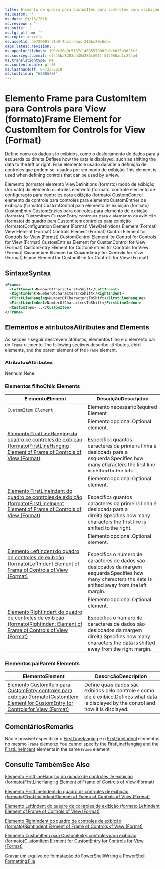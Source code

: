 ```yaml
---
title: Elemento de quadro para CustomItem para controles para exibição (formato) | Microsoft Docs
ms.custom: ''
ms.date: 09/13/2016
ms.reviewer: ''
ms.suite: ''
ms.tgt_pltfrm: ''
ms.topic: article
ms.assetid: a5729091-78a9-4bc1-abac-210bc20c6dbe
caps.latest.revision: 7
ms.openlocfilehash: f93dc20a9c5f87c14605578062b1e60f5a3d25cf
ms.sourcegitcommit: e7445ba8203da304286c591ff513900ad1c244a4
ms.translationtype: MT
ms.contentlocale: pt-BR
ms.lasthandoff: 04/23/2019
ms.locfileid: "62065709"
---
```

# <a name="frame-element-for-customitem-for-controls-for-view-format"></a><span data-ttu-id="41218-102">Elemento Frame para CustomItem para Controls para View (formato)</span><span class="sxs-lookup"><span data-stu-id="41218-102">Frame Element for CustomItem for Controls for View (Format)</span></span>

<span data-ttu-id="41218-103">Define como os dados são exibidos, como o deslocamento de dados para a esquerda ou direita.</span><span class="sxs-lookup"><span data-stu-id="41218-103">Defines how the data is displayed, such as shifting the data to the left or right.</span></span> <span data-ttu-id="41218-104">Esse elemento é usado durante a definição de controles que podem ser usados por um modo de exibição.</span><span class="sxs-lookup"><span data-stu-id="41218-104">This element is used when defining controls that can be used by a view.</span></span>

<span data-ttu-id="41218-105">Elemento (formato) elemento ViewDefinitions (formato) modo de exibição (formato) do elemento controles elemento (formato) controle elemento de configuração para controles para exibição (formato) CustomControl elemento de controle para controles para elemento CustomEntries de exibição (formato) CustomControl para elemento de exibição (formato) CustomEntry CustomEntries para controles para elemento de exibição (formato) CustomItem CustomEntry controles para o elemento de exibição (formato) do quadro para CustomItem controles para exibição (formato)</span><span class="sxs-lookup"><span data-stu-id="41218-105">Configuration Element (Format) ViewDefinitions Element (Format) View Element (Format) Controls Element (Format) Control Element for Controls for View (Format) CustomControl Element for Control for Controls for View (Format) CustomEntries Element for CustomControl for View (Format) CustomEntry Element for CustomEntries for Controls for View (Format) CustomItem Element for CustomEntry for Controls for View (Format) Frame Element for CustomItem for Controls for View (Format)</span></span>

## <a name="syntax"></a><span data-ttu-id="41218-106">Sintaxe</span><span class="sxs-lookup"><span data-stu-id="41218-106">Syntax</span></span>

```xml
<Frame>
  <LeftIndent>NumberOfCharactersToShift</LeftIndent>
  <RightIndent>NumberOfCharactersToShift</RightIndent>
  <FirstLineHanging>NumberOfCharactersToShift</FirstLineHanging>
  <FirstLineIndent>NumberOfCharactersToShift</FirstLineIndent>
  <CustomItem>...</CustomItem>
</Frame>
```

## <a name="attributes-and-elements"></a><span data-ttu-id="41218-107">Elementos e atributos</span><span class="sxs-lookup"><span data-stu-id="41218-107">Attributes and Elements</span></span>

<span data-ttu-id="41218-108">As seções a seguir descrevem atributos, elementos filho e o elemento pai do `Frame` elemento.</span><span class="sxs-lookup"><span data-stu-id="41218-108">The following sections describe attributes, child elements, and the parent element of the `Frame` element.</span></span>

### <a name="attributes"></a><span data-ttu-id="41218-109">Atributos</span><span class="sxs-lookup"><span data-stu-id="41218-109">Attributes</span></span>

<span data-ttu-id="41218-110">Nenhum.</span><span class="sxs-lookup"><span data-stu-id="41218-110">None.</span></span>

### <a name="child-elements"></a><span data-ttu-id="41218-111">Elementos filho</span><span class="sxs-lookup"><span data-stu-id="41218-111">Child Elements</span></span>

|<span data-ttu-id="41218-112">Elemento</span><span class="sxs-lookup"><span data-stu-id="41218-112">Element</span></span>|<span data-ttu-id="41218-113">Descrição</span><span class="sxs-lookup"><span data-stu-id="41218-113">Description</span></span>|
|-------------|-----------------|
|`CustomItem Element`|<span data-ttu-id="41218-114">Elemento necessário</span><span class="sxs-lookup"><span data-stu-id="41218-114">Required Element</span></span>|
|[<span data-ttu-id="41218-115">Elemento FirstLineHanging do quadro de controles de exibição (formato)</span><span class="sxs-lookup"><span data-stu-id="41218-115">FirstLineHanging Element of Frame of Controls of View (Format)</span></span>](./firstlinehanging-element-for-frame-for-controls-for-view-format.md)|<span data-ttu-id="41218-116">Elemento opcional.</span><span class="sxs-lookup"><span data-stu-id="41218-116">Optional element.</span></span><br /><br /> <span data-ttu-id="41218-117">Especifica quantos caracteres da primeira linha é deslocada para a esquerda.</span><span class="sxs-lookup"><span data-stu-id="41218-117">Specifies how many characters the first line is shifted to the left.</span></span>|
|[<span data-ttu-id="41218-118">Elemento FirstLineIndent do quadro de controles de exibição (formato)</span><span class="sxs-lookup"><span data-stu-id="41218-118">FirstLineIndent Element of Frame of Controls of View (Format)</span></span>](./firstlineindent-element-for-frame-for-controls-for-view-format.md)|<span data-ttu-id="41218-119">Elemento opcional.</span><span class="sxs-lookup"><span data-stu-id="41218-119">Optional element.</span></span><br /><br /> <span data-ttu-id="41218-120">Especifica quantos caracteres da primeira linha é deslocada para a direita.</span><span class="sxs-lookup"><span data-stu-id="41218-120">Specifies how many characters the first line is shifted to the right.</span></span>|
|[<span data-ttu-id="41218-121">Elemento LeftIndent do quadro de controles de exibição (formato)</span><span class="sxs-lookup"><span data-stu-id="41218-121">LeftIndent Element of Frame of Controls of View (Format)</span></span>](./leftindent-element-for-frame-for-controls-for-view-format.md)|<span data-ttu-id="41218-122">Elemento opcional.</span><span class="sxs-lookup"><span data-stu-id="41218-122">Optional element.</span></span><br /><br /> <span data-ttu-id="41218-123">Especifica o número de caracteres de dados são deslocados da margem esquerda.</span><span class="sxs-lookup"><span data-stu-id="41218-123">Specifies how many characters the data is shifted away from the left margin.</span></span>|
|[<span data-ttu-id="41218-124">Elemento RightIndent do quadro de controles de exibição (formato)</span><span class="sxs-lookup"><span data-stu-id="41218-124">RightIndent Element of Frame of Controls of View (Format)</span></span>](./rightindent-element-for-frame-for-controls-for-view-format.md)|<span data-ttu-id="41218-125">Elemento opcional.</span><span class="sxs-lookup"><span data-stu-id="41218-125">Optional element.</span></span><br /><br /> <span data-ttu-id="41218-126">Especifica o número de caracteres de dados são deslocados da margem direita.</span><span class="sxs-lookup"><span data-stu-id="41218-126">Specifies how many characters the data is shifted away from the right margin.</span></span>|

### <a name="parent-elements"></a><span data-ttu-id="41218-127">Elementos pai</span><span class="sxs-lookup"><span data-stu-id="41218-127">Parent Elements</span></span>

|<span data-ttu-id="41218-128">Elemento</span><span class="sxs-lookup"><span data-stu-id="41218-128">Element</span></span>|<span data-ttu-id="41218-129">Descrição</span><span class="sxs-lookup"><span data-stu-id="41218-129">Description</span></span>|
|-------------|-----------------|
|[<span data-ttu-id="41218-130">Elemento CustomItem para CustomEntry controles para exibição (formato)</span><span class="sxs-lookup"><span data-stu-id="41218-130">CustomItem Element for CustomEntry for Controls for View (Format)</span></span>](./customitem-element-for-customentry-for-controls-for-view-format.md)|<span data-ttu-id="41218-131">Define quais dados são exibidos pelo controle e como ele é exibido.</span><span class="sxs-lookup"><span data-stu-id="41218-131">Defines what data is displayed by the control and how it is displayed.</span></span>|

## <a name="remarks"></a><span data-ttu-id="41218-132">Comentários</span><span class="sxs-lookup"><span data-stu-id="41218-132">Remarks</span></span>

<span data-ttu-id="41218-133">Não é possível especificar o [FirstLineHanging](./firstlinehanging-element-for-frame-for-controls-for-view-format.md) e o [FirstLineIndent](./firstlineindent-element-for-frame-for-controls-for-view-format.md) elementos no mesmo `Frame` elemento.</span><span class="sxs-lookup"><span data-stu-id="41218-133">You cannot specify the [FirstLineHanging](./firstlinehanging-element-for-frame-for-controls-for-view-format.md) and the [FirstLineIndent](./firstlineindent-element-for-frame-for-controls-for-view-format.md) elements in the same `Frame` element.</span></span>

## <a name="see-also"></a><span data-ttu-id="41218-134">Consulte Também</span><span class="sxs-lookup"><span data-stu-id="41218-134">See Also</span></span>

[<span data-ttu-id="41218-135">Elemento FirstLineHanging do quadro de controles de exibição (formato)</span><span class="sxs-lookup"><span data-stu-id="41218-135">FirstLineHanging Element of Frame of Controls of View (Format)</span></span>](./firstlinehanging-element-for-frame-for-controls-for-view-format.md)

[<span data-ttu-id="41218-136">Elemento FirstLineIndent do quadro de controles de exibição (formato)</span><span class="sxs-lookup"><span data-stu-id="41218-136">FirstLineIndent Element of Frame of Controls of View (Format)</span></span>](./firstlineindent-element-for-frame-for-controls-for-view-format.md)

[<span data-ttu-id="41218-137">Elemento LeftIndent do quadro de controles de exibição (formato)</span><span class="sxs-lookup"><span data-stu-id="41218-137">LeftIndent Element of Frame of Controls of View (Format)</span></span>](./leftindent-element-for-frame-for-controls-for-view-format.md)

[<span data-ttu-id="41218-138">Elemento RightIndent do quadro de controles de exibição (formato)</span><span class="sxs-lookup"><span data-stu-id="41218-138">RightIndent Element of Frame of Controls of View (Format)</span></span>](./rightindent-element-for-frame-for-controls-for-view-format.md)

[<span data-ttu-id="41218-139">Elemento CustomItem para CustomEntry controles para exibição (formato)</span><span class="sxs-lookup"><span data-stu-id="41218-139">CustomItem Element for CustomEntry for Controls for View (Format)</span></span>](./customitem-element-for-customentry-for-controls-for-view-format.md)

[<span data-ttu-id="41218-140">Gravar um arquivo de formatação do PowerShell</span><span class="sxs-lookup"><span data-stu-id="41218-140">Writing a PowerShell Formatting File</span></span>](./writing-a-powershell-formatting-file.md)
